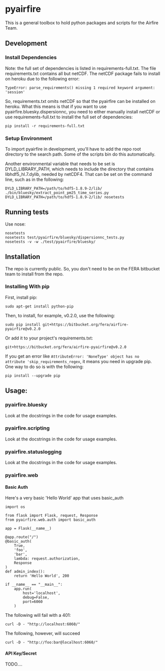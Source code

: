 # pyairfire

This is a general toolbox to hold python packages and scripts for the Airfire
Team.

## Development

### Install Dependencies

Note: the full set of dependencies is listed in requirements-full.txt. The file
requirements.txt contains all but netCDF.  The netCDF package fails to install
on heroku due to the following error:

    TypeError: parse_requirements() missing 1 required keyword argument: 'session'

So, requirements.txt omits netCDF so that the pyairfire can be installed on
heroku.  What this means is that if you want to use pyairfire.bluesky.dispersionnc,
you need to either manually install netCDF or use requirements-full.txt to
install the full set of dependencies:

    pip install -r requirements-full.txt

### Setup Environment

To import pyairfire in development, you'll have to add the repo root directory
to the search path. Some of the scripts bin do this automatically.

Another environmental variable that needs to be set is DYLD_LIBRARY_PATH, which
needs to include the directory that contains libhdf5_hl.7.dylib, needed by
netCDF4.  That can be set on the command line, such as in the following:

    DYLD_LIBRARY_PATH=/path/to/hdf5-1.8.9-2/lib/ ./bin/bluesky/extract_point_pm25_time_series.py
    DYLD_LIBRARY_PATH=/path/to/hdf5-1.8.9-2/lib/ nosetests


## Running tests

Use nose:

    nosetests
    nosetests test/pyairfire/bluesky/dispersionnc_tests.py
    nosetests -v -w ./test/pyairfire/bluesky/

## Installation

The repo is currently public. So, you don't need to be on the FERA bitbucket team
to install from the repo.

### Installing With pip

First, install pip:

    sudo apt-get install python-pip

Then, to install, for example, v0.2.0, use the following:

    sudo pip install git+https://bitbucket.org/fera/airfire-pyairfire@v0.2.0

Or add it to your project's requirements.txt:

    git+https://bitbucket.org/fera/airfire-pyairfire@v0.2.0

If you get an error like    ```AttributeError: 'NoneType' object has no attribute 'skip_requirements_regex```, it means you need in upgrade pip.  One way to do so is with the following:

    pip install --upgrade pip

## Usage:

### pyairfire.bluesky

Look at the docstrings in the code for usage examples.

### pyairfire.scripting

Look at the docstrings in the code for usage examples.

### pyairfire.statuslogging

Look at the docstrings in the code for usage examples.

### pyairfire.web

#### Basic Auth

Here's a very basic 'Hello World' app that uses basic_auth

    import os

    from flask import Flask, request, Response
    from pyairfire.web.auth import basic_auth

    app = Flask(__name__)

    @app.route("/")
    @basic_auth(
        True,
        'foo',
        'bar',
        lambda: request.authorization,
        Response
    )
    def admin_index():
        return 'Hello World', 200

    if __name__ == "__main__":
        app.run(
            host='localhost',
            debug=False,
            port=6060
        )

The following will fail with a 401:

    curl -D - "http://localhost:6060/"

The following, however, will succeed

    curl -D - "http://foo:bar@localhost:6060/"

#### API Key/Secret

TODO....
